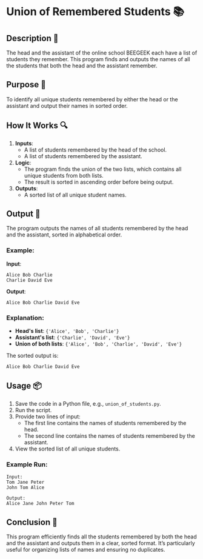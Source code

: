 # Union of Remembered Students 📚

## Description 📝

The head and the assistant of the online school BEEGEEK each have a list of students they remember. This program finds and outputs the names of all the students that both the head and the assistant remember.

## Purpose 🎯

To identify all unique students remembered by either the head or the assistant and output their names in sorted order.

## How It Works 🔍

1. **Inputs**:
    - A list of students remembered by the head of the school.
    - A list of students remembered by the assistant.
2. **Logic**:
    - The program finds the union of the two lists, which contains all unique students from both lists.
    - The result is sorted in ascending order before being output.
3. **Outputs**:
    - A sorted list of all unique student names.

## Output 📜

The program outputs the names of all students remembered by the head and the assistant, sorted in alphabetical order.

### Example:

**Input**:

```
Alice Bob Charlie
Charlie David Eve
```

**Output**:

```
Alice Bob Charlie David Eve
```

### Explanation:

-   **Head's list**: `{'Alice', 'Bob', 'Charlie'}`
-   **Assistant's list**: `{'Charlie', 'David', 'Eve'}`
-   **Union of both lists**: `{'Alice', 'Bob', 'Charlie', 'David', 'Eve'}`

The sorted output is:

```
Alice Bob Charlie David Eve
```

## Usage 📦

1. Save the code in a Python file, e.g., `union_of_students.py`.
2. Run the script.
3. Provide two lines of input:
    - The first line contains the names of students remembered by the head.
    - The second line contains the names of students remembered by the assistant.
4. View the sorted list of all unique students.

### Example Run:

```plaintext
Input:
Tom Jane Peter
John Tom Alice

Output:
Alice Jane John Peter Tom
```

## Conclusion 🚀

This program efficiently finds all the students remembered by both the head and the assistant and outputs them in a clear, sorted format. It’s particularly useful for organizing lists of names and ensuring no duplicates.
